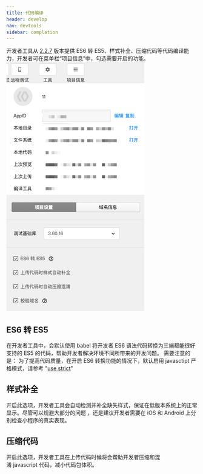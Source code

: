 ```yaml
---
title: 代码编译
header: develop
nav: devtools
sidebar: complation
---
```


开发者工具从 [2.2.7](https://smartprogram.baidu.com/docs/develop/devtools/history/) 版本提供 ES6 转 ES5、样式补全、压缩代码等代码编译能力，开发者可在菜单栏“项目信息”中，勾选需要开启的功能。
![图片](../../../img/tool/complation.png) 

## ES6 转 ES5

在开发者工具中，会默认使用 babel 将开发者 ES6 语法代码转换为三端都能很好支持的 ES5 的代码，帮助开发者解决环境不同所带来的开发问题。
需要注意的是：
    为了提高代码质量，在开启 ES6 转换功能的情况下，默认启用 javasctipt 严格模式，请参考 "[use strict](https://developer.mozilla.org/en-US/docs/Web/JavaScript/Reference/Strict_mode)"



## 样式补全

开启此选项，开发者工具会自动检测并补全缺失样式，保证在低版本系统上的正常显示。尽管可以规避大部分的问题 ，还是建议开发者需要在 iOS 和 Android 上分别检查小程序的真实表现。

## 压缩代码

开启此选项，开发者工具在上传代码时候将会帮助开发者压缩和混淆 javascript 代码，减小代码包体积。